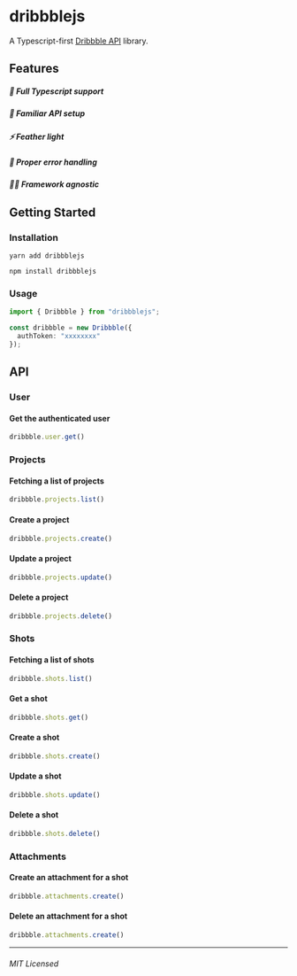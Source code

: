 # dribbblejs

A Typescript-first [Dribbble API](https://developer.dribbble.com/v2) library.

## Features

##### 🤖 Full Typescript support

##### 🌈 Familiar API setup

##### ⚡️  Feather light

##### 🚨 Proper error handling

##### 🧘‍♀️ Framework agnostic

## Getting Started
### Installation

```
yarn add dribbblejs
```
```
npm install dribbblejs
```

### Usage

```ts
import { Dribbble } from "dribbblejs";

const dribbble = new Dribbble({
  authToken: "xxxxxxxx"
});
```

## API

### User

#### Get the authenticated user
```ts
dribbble.user.get()
```

### Projects

#### Fetching a list of projects
```ts
dribbble.projects.list()
```
#### Create a project
```ts
dribbble.projects.create()
```
#### Update a project
```ts
dribbble.projects.update()
```
#### Delete a project
```ts
dribbble.projects.delete()
```

### Shots

#### Fetching a list of shots
```ts
dribbble.shots.list()
```
#### Get a shot
```ts
dribbble.shots.get()
```
#### Create a shot
```ts
dribbble.shots.create()
```
#### Update a shot
```ts
dribbble.shots.update()
```
#### Delete a shot
```ts
dribbble.shots.delete()
```

### Attachments

#### Create an attachment for a shot
```ts
dribbble.attachments.create()
```

#### Delete an attachment for a shot
```ts
dribbble.attachments.create()
```

---

###### MIT Licensed
